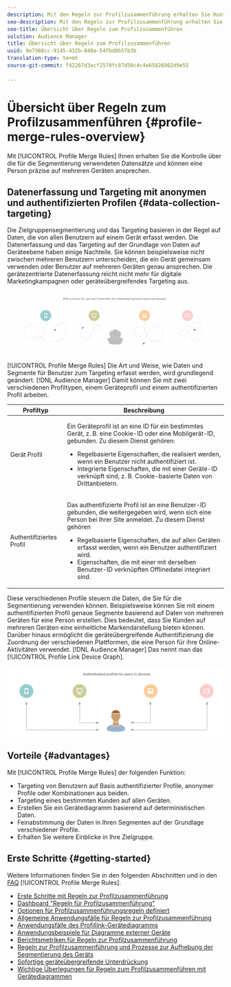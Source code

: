```yaml
---
description: Mit den Regeln zur Profilzusammenführung erhalten Sie Kontrolle über die für die Segmentierung verwendeten Datensätze und können eine Person präzise auf mehreren Geräten ansprechen.
seo-description: Mit den Regeln zur Profilzusammenführung erhalten Sie Kontrolle über die für die Segmentierung verwendeten Datensätze und können eine Person präzise auf mehreren Geräten ansprechen.
seo-title: Übersicht über Regeln zum Profilzusammenführen
solution: Audience Manager
title: Übersicht über Regeln zum Profilzusammenführen
uuid: 9e7988cc-9145-432b-840a-54fbd8657b3b
translation-type: tm+mt
source-git-commit: f42267d3acf2570fc87d50c4c4e65826902d9e55

---
```



# Übersicht über Regeln zum Profilzusammenführen {#profile-merge-rules-overview}

Mit [!UICONTROL Profile Merge Rules] Ihnen erhalten Sie die Kontrolle über die für die Segmentierung verwendeten Datensätze und können eine Person präzise auf mehreren Geräten ansprechen.

## Datenerfassung und Targeting mit anonymen und authentifizierten Profilen {#data-collection-targeting}

Die Zielgruppensegmentierung und das Targeting basieren in der Regel auf Daten, die von allen Benutzern auf einem Gerät erfasst werden. Die Datenerfassung und das Targeting auf der Grundlage von Daten auf Geräteebene haben einige Nachteile. Sie können beispielsweise nicht zwischen mehreren Benutzern unterscheiden, die ein Gerät gemeinsam verwenden oder Benutzer auf mehreren Geräten genau ansprechen. Die gerätezentrierte Datenerfassung reicht nicht mehr für digitale Marketingkampagnen oder geräteübergreifendes Targeting aus.

![](assets/unauthenticated2.png)

[!UICONTROL Profile Merge Rules] Die Art und Weise, wie Daten und Segmente für Benutzer zum Targeting erfasst werden, wird grundlegend geändert. [!DNL Audience Manager] Damit können Sie mit zwei verschiedenen Profiltypen, einem Geräteprofil und einem authentifizierten Profil arbeiten.

<table id="table_CE98C0E32A964B27804736A896233869"> 
 <thead> 
  <tr> 
   <th colname="col1" class="entry"> Profiltyp </th> 
   <th colname="col2" class="entry"> Beschreibung </th> 
  </tr> 
 </thead>
 <tbody> 
  <tr> 
   <td colname="col1"> Gerät Profil </td> 
   <td colname="col2"> <p>Ein Geräteprofil ist an eine ID für ein bestimmtes Gerät, z. B. eine Cookie-ID oder eine Mobilgerät-ID, gebunden. Zu diesem Dienst gehören: </p> <p>
     <ul id="ul_0420875DE65E44FFAC76E0DD205CFEC4"> 
      <li id="li_044AD85C644A41FB8EF48164BAC0CE34">Regelbasierte Eigenschaften, die realisiert werden, wenn ein Benutzer nicht authentifiziert ist. </li> 
      <li id="li_984D9790A6984139AFCFC2DFE4DF1BFC">Integrierte Eigenschaften, die mit einer Geräte-ID verknüpft sind, z. B. Cookie-basierte Daten von Drittanbietern. </li>
     </ul> </p> </td>
  </tr>
  <tr> 
   <td colname="col1"> Authentifiziertes Profil </td> 
   <td colname="col2"> <p>Das authentifizierte Profil ist an eine Benutzer-ID gebunden, die weitergegeben wird, wenn sich eine Person bei Ihrer Site anmeldet. Zu diesem Dienst gehören </p>
    <ul id="ul_18319CAA875148DBAE095134D42637B3"> 
     <li id="li_E24BD33E049849E5A594B0750F530475">Regelbasierte Eigenschaften, die auf allen Geräten erfasst werden, wenn ein Benutzer authentifiziert wird. </li>
     <li id="li_531AC9E0EC9D45108457FEC8E8D4E66C">Eigenschaften, die mit einer mit derselben Benutzer-ID verknüpften Offlinedatei integriert sind. </li>
    </ul> </td>
  </tr>
 </tbody>
</table>

Diese verschiedenen Profile steuern die Daten, die Sie für die Segmentierung verwenden können. Beispielsweise können Sie mit einem authentifizierten Profil genaue Segmente basierend auf Daten von mehreren Geräten für eine Person erstellen. Dies bedeutet, dass Sie Kunden auf mehreren Geräten eine einheitliche Markendarstellung bieten können. Darüber hinaus ermöglicht die geräteübergreifende Authentifizierung die Zuordnung der verschiedenen Plattformen, die eine Person für ihre Online-Aktivitäten verwendet. [!DNL Audience Manager] Das nennt man das [!UICONTROL Profile Link Device Graph].

![](assets/authenticated2.png)

## Vorteile {#advantages}

Mit [!UICONTROL Profile Merge Rules] der folgenden Funktion:

* Targeting von Benutzern auf Basis authentifizierter Profile, anonymer Profile oder Kombinationen aus beiden.
* Targeting eines bestimmten Kunden auf allen Geräten.
* Erstellen Sie ein Gerätediagramm basierend auf deterministischen Daten.
* Feinabstimmung der Daten in Ihren Segmenten auf der Grundlage verschiedener Profile.
* Erhalten Sie weitere Einblicke in Ihre Zielgruppe.

## Erste Schritte {#getting-started}

Weitere Informationen finden Sie in den folgenden Abschnitten und in den [FAQ](../../faq/faq-profile-merge.md) [!UICONTROL Profile Merge Rules].

* [Erste Schritte mit Regeln zur Profilzusammenführung](/help/using/features/profile-merge-rules/merge-rules-start.md)
* [Dashboard "Regeln für Profilzusammenführung"](/help/using/features/profile-merge-rules/merge-rules-dashboard.md)
* [Optionen für Profilzusammenführungsregeln definiert](/help/using/features/profile-merge-rules/merge-rule-definitions.md)
* [Allgemeine Anwendungsfälle für Regeln zur Profilzusammenführung](/help/using/features/profile-merge-rules/merge-rule-targeting-options.md)
* [Anwendungsfälle des Profillink-Gerätediagramms](/help/using/features/profile-merge-rules/profile-link-use-case.md)
* [Anwendungsbeispiele für Diagramme externer Geräte](/help/using/features/profile-merge-rules/external-graph-use-cases.md)
* [Berichtsmetriken für Regeln zur Profilzusammenführung](/help/using/features/profile-merge-rules/profile-link-metrics.md)
* [Regeln zur Profilzusammenführung und Prozesse zur Aufhebung der Segmentierung des Geräts](/help/using/features/profile-merge-rules/merge-rule-unsegment.md)
* [Sofortige geräteübergreifende Unterdrückung](/help/using/features/profile-merge-rules/instant-cross-device-suppression.md)
* [Wichtige Überlegungen für Regeln zum Profilzusammenführen mit Gerätediagrammen](/help/using/features/profile-merge-rules/considerations-pmr-device-graph.md)
